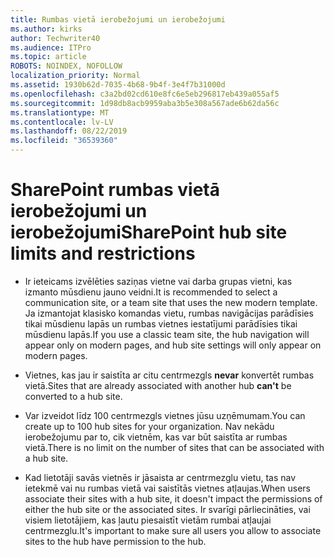 ```yaml
---
title: Rumbas vietā ierobežojumi un ierobežojumi
ms.author: kirks
author: Techwriter40
ms.audience: ITPro
ms.topic: article
ROBOTS: NOINDEX, NOFOLLOW
localization_priority: Normal
ms.assetid: 1930b62d-7035-4b68-9b4f-3e4f7b31000d
ms.openlocfilehash: c3a2bd02cd610e8fc6e5eb296817eb439a055af5
ms.sourcegitcommit: 1d98db8acb9959aba3b5e308a567ade6b62da56c
ms.translationtype: MT
ms.contentlocale: lv-LV
ms.lasthandoff: 08/22/2019
ms.locfileid: "36539360"
---
```

# <a name="sharepoint-hub-site-limits-and-restrictions"></a><span data-ttu-id="7bc6c-102">SharePoint rumbas vietā ierobežojumi un ierobežojumi</span><span class="sxs-lookup"><span data-stu-id="7bc6c-102">SharePoint hub site limits and restrictions</span></span>

- <span data-ttu-id="7bc6c-103">Ir ieteicams izvēlēties saziņas vietne vai darba grupas vietni, kas izmanto mūsdienu jauno veidni.</span><span class="sxs-lookup"><span data-stu-id="7bc6c-103">It is recommended to select a communication site, or a team site that uses the new modern template.</span></span> <span data-ttu-id="7bc6c-104">Ja izmantojat klasisko komandas vietu, rumbas navigācijas parādīsies tikai mūsdienu lapās un rumbas vietnes iestatījumi parādīsies tikai mūsdienu lapās.</span><span class="sxs-lookup"><span data-stu-id="7bc6c-104">If you use a classic team site, the hub navigation will appear only on modern pages, and hub site settings will only appear on modern pages.</span></span>

- <span data-ttu-id="7bc6c-105">Vietnes, kas jau ir saistīta ar citu centrmezgls **nevar** konvertēt rumbas vietā.</span><span class="sxs-lookup"><span data-stu-id="7bc6c-105">Sites that are already associated with another hub **can't** be converted to a hub site.</span></span> 

- <span data-ttu-id="7bc6c-106">Var izveidot līdz 100 centrmezgls vietnes jūsu uzņēmumam.</span><span class="sxs-lookup"><span data-stu-id="7bc6c-106">You can create up to 100 hub sites for your organization.</span></span> <span data-ttu-id="7bc6c-107">Nav nekādu ierobežojumu par to, cik vietnēm, kas var būt saistīta ar rumbas vietā.</span><span class="sxs-lookup"><span data-stu-id="7bc6c-107">There is no limit on the number of sites that can be associated with a hub site.</span></span>

- <span data-ttu-id="7bc6c-108">Kad lietotāji savās vietnēs ir jāsaista ar centrmezglu vietu, tas nav ietekmē vai nu rumbas vietā vai saistītās vietnes atļaujas.</span><span class="sxs-lookup"><span data-stu-id="7bc6c-108">When users associate their sites with a hub site, it doesn't impact the permissions of either the hub site or the associated sites.</span></span> <span data-ttu-id="7bc6c-109">Ir svarīgi pārliecināties, vai visiem lietotājiem, kas ļautu piesaistīt vietām rumbai atļaujai centrmezglu.</span><span class="sxs-lookup"><span data-stu-id="7bc6c-109">It's important to make sure all users you allow to associate sites to the hub have permission to the hub.</span></span>



